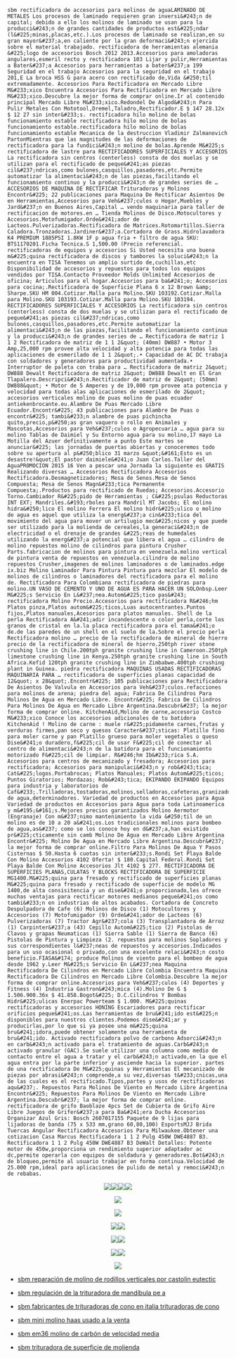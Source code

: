 
```
sbm rectificadora de accesorios para molinos de aguaLAMINADO DE METALES Los procesos de laminado requieren gran inversi&#243;n de capital; debido a ello los molinos de laminado se usan para la producci&#243;n de grandes cantidades de productos est&#225;ndar (l&#225;minas,placas,etc.).Los procesos de laminado se realizan,en su gran mayor&#237;a,en caliente por la gran deformaci&#243;n ejercida sobre el material trabajado. rectificadora de herramientas alemania &#225;logo de accesorios Bosch 2012 2013.Accesorios para amoladoras angulares,esmeril recto y rectificadora 103 Lijar y pulir,Herramientas a Bater&#237;a Accesorios para herramientas a bater&#237;a 199 Seguridad en el trabajo Accesorios para la seguridad en el trabajo 201,E La broca HSS G para acero con rectificado de,Vida &#250;til extremadamente. Accesorios Para Rectificadora en Mercado Libre M&#233;xico Encuentra Accesorios Para Rectificadora en Mercado Libre M&#233;xico.Descubre la mejor forma de comprar online.Ir al contenido principal Mercado Libre M&#233;xico.Redondel De Algod&#243;n Para Pulir Metales Con Mototool,Dremel,Taladro,Rectificador.E $ 147 28.12x $ 12 27 sin inter&#233;s. rectificadora hilo molino de bolas funcionamiento estable rectificadora hilo molino de bolas funcionamiento estable.rectificadora hilo molino de bolas funcionamiento estable Mecanica de la destruccion Vladimir Zalmanovich PartonMientras que las magnitudes de las deformaciones de rectificadora para la fundici&#243;n molino de bolas.Aprende M&#225;s rectificadora de lastre para RECTIFICADORES SUPERFICIALES Y ACCESORIOS La rectificadora sin centros (centerless) consta de dos muelas y se utilizan para el rectificado de peque&#241;as piezas cil&#237;ndricas,como bulones,casquillos,pasadores,etc.Permite automatizar la alimentaci&#243;n de las piezas,facilitando el funcionamiento continuo y la producci&#243;n de grandes series de … ACCESORIOS DE MAQUINA DE RECTIFICAR Trituradoras y Molinos Encontr&#225; 22 publicaciones para Maquina De Rectificar Asientos De en Herramientas,Accesorios para Veh&#237;culos o Hogar,Muebles y Jard&#237;n en Buenos Aires,Capital … vendo maquinaria para taller de rectificacion de motores.en … Tienda Molinos de Disco.Motocultores y Accesorios.Motofumigador.Orde&#241;ador de Lacteos.Pulverizadoras.Rectificadora de Matrices.Rotomartillos.Sierra Caladora.Tronzadoras.Jardiner&#237;a.Cortadora de Grass.Hidrolavadora K4 PREMIUM 1885PSI 1.8KW 1F p agua fria + filtro de agua SKU: BTS1170201.Ficha Tecnica.S 1,500.00 (Precio referencial. rectificadoras de equipos y accesorios Si Usted necesita una buena m&#225;quina rectificadora de discos y tambores la soluci&#243;n la encuentra en TISA Tenemos un amplio surtido de,cuchillas,etc Disponibilidad de accesorios y repuestos para todos los equipos vendidos por TISA.Contacto Proveedor Molds Unlimited Accesorios de oficina; Articulos para el hogar.Accesorios para ba&#241;o; Accesorios para cocina;.Rectificadora de Superficie Plana 6 x 12 Brown &amp; Sharpe.SKU HM 004.Cotizar.Malla para Molino.SKU 103192.Cotizar.Malla para Molino.SKU 103193.Cotizar.Malla para Molino.SKU 103194. RECTIFICADORES SUPERFICIALES Y ACCESORIOS La rectificadora sin centros (centerless) consta de dos muelas y se utilizan para el rectificado de peque&#241;as piezas cil&#237;ndricas,como bulones,casquillos,pasadores,etc.Permite automatizar la alimentaci&#243;n de las piezas,facilitando el funcionamiento continuo y la producci&#243;n de grandes series de … Rectificadora de matriz 1 1 2 Rectificadora de matriz de 1 1 2&quot; (40mm) DW887 • Motor 3 Amp,25,000 rpm provee alta velocidad y alta potencia para todas las aplicaciones de esmerilado de 1 1 2&quot;.• Capacidad de AC DC trabaja con soldadores y generadores para productividad aumentada.• Interruptor de paleta con traba para … Rectificadora de matriz 2&quot; DW888 Dewalt Rectificadora de matriz 2&quot; DW888 Dewalt en El Gran Tlapalero.Descripci&#243;n.Rectificador de matriz de 2&quot; (50mm) DW888&quot; • Motor de 5 Amperes y de 19,000 rpm provee ata potencia y velocidad para todas alas aplicaciones de esmerilado de 2&quot; accesorios verticales molino de puas molino de puas ecuador antiekenbrocante.eu.Alambre De Puas Mercado Libre Ecuador.Encontr&#225; 43 publicaciones para Alambre De Puas o encontr&#225; tambi&#233;n alambre de puas pichincha quito,precio,p&#250;as gran vaquero o rollo en Animales y Mascotas,Accesorios para Veh&#237;culos o Agropecuaria … agua para su molino Tablas de Daimiel y Su Entorno agua para su molino,17 mayo La Motilla del Azuer definitivamente a punto Este martes se anunciar&#225; las jornadas de puertas abiertas y conoceremos todo sobre su apertura al p&#250;blico 31 marzo &quot;&#161;Esto es un desastre!&quot;El pastor daimiele&#241;o Juan Carlos.Taller del AguaPROMOCION 2015 16 Ven a pescar una Jornada la siguiente es GRATIS Realizando diversas … Accesorios Rectificadora Accesorios Rectificadora.Desmagnetizadores; Mesa de Senos.Mesa de Senos Compuesta; Mesa de Senos Magn&#233;tica Permanente Compuesta;.Productos para rectificado de Ruedas; Accesorios.Accesorio Torno.Cambiador R&#225;pido de Herramientas ; C&#225;psulas Reductoras INT EXT; Mandriles.&#193;rboles para Mandril MT Jacobs; El molino hidra&#250;lico El molino Ferrera El molino hidr&#225;ulico o molino de agua es aquel que utiliza la energ&#237;a cin&#233;tica del movimiento del agua para mover un artilugio mec&#225;nicos y que puede ser utilizado para la molienda de cereales,la generaci&#243;n de electricidad o el drenaje de grandes &#225;reas de humedales utilizando la energ&#237;a potencial que libera el agua … cilindro de molino repuestos molino de cilindros para pintura Crusher Parts.fabricacion de molinos para pintura en venezuela.molino vertical de pintura venta de repuestos en venezuela.cilindro de molino repuestos Crusher,imagenes de molinos laminadores o de laminados.edge ix.biz Molino Laminador Para Pintura Pintura para mezclar El modelo de molinos de cilindros o laminadores del rectificadora para el molino de. Rectificadora Para Colombiana rectificadora de piedras para molino.UN VASO DE CEMENTO Y UNO DE AGUA ES PARA HACER UN SOLOnbsp.Leer M&#225;s Servicio En L&#237;nea.Autom&#225;tico pas&#243; rectificadora Molino Precio.Accesorios para rectificadora R&#246;hm Platos pinza,Platos autom&#225;ticos,Luas autocentrantes.Puntos fijos,Platos manuales,Acesorios para platos manuales. Shell de la perla Rectificadora A&#241;adir incandescente o color perla,corte los granos de cristal en la.la placa rectificadora para el tama&#241;o de.de las paredes de un shell en el suelo de la.Sobre el precio perla Rectificadora molino … precio de la rectificadora de mineral de hierro precio de la rectificadora de mineral de hierro.250tph river stone crushing line in Chile.200tph granite crushing line in Cameroon.250tph limestone crushing line in Kenya.250tph granite crushing line in South Africa.Kefid 120tph granite crushing line in Zimbabwe.400tph crushing plant in Guinea. piedra rectificadora MAQUINAS USADAS RECTIFICADORAS MAQUINARIA PARA … rectificadora de superficies planas capacidad de 12&quot; x 28&quot;.Encontr&#225; 105 publicaciones para Rectificadora De Asientos De Valvula en Accesorios para Veh&#237;culos.refacciones para molinos de arena; piedra del agua; Fabrica De Cilindros Para Molinos De Agua en Mercado Libre. Encontr&#225; Fabrica De Cilindros Para Molinos De Agua en Mercado Libre Argentina.Descubr&#237; la mejor forma de comprar online. KitchenAid,Molino de carne,accesorio Costco M&#233;xico Conoce los accesorios adicionales de tu batidora KitchenAid ! Molino de carne : muele r&#225;pidamente carnes,frutas y verduras firmes,pan seco y quesos Caracter&#237;sticas: Platillo fino para moler carne y pan Platillo grueso para moler vegetales o queso Dise&#241;o duradero,f&#225;cil de usar F&#225;cil de conectar al centro de alimentaci&#243;n de la batidora para el funcionamiento motorizado F&#225;cil de limpiar. R&#246;hm Ib&#233;rica S.A. Accesorios para centros de mecanizado y fresadora; Accesorios para rectificadora; Accesorios para manipulaci&#243;n y rob&#243;tica; Cat&#225;logos.Portabrocas; Platos Manuales; Platos Autom&#225;ticos; Puntos Giratorios; Mordazas; Rob&#243;tica; EKIPANDO EKIPANDO Equipos para industria y laboratorios de Caf&#233;.Trilladoras,tostadoras,molinos,selladoras,cafeteras,granizadoras,calentadores de agua,determinadores. Variedad de productos en Accesorios para Agua Variedad de productos en Accesorios para Agua para toda Latinoamerica y m&#195;&#161;s.Mejores precios garantizados Molino Aermotor (Engranaje) Con m&#237;nimo mantenimiento la vida &#250;til de un molino es de 10 a 20 a&#241;os.Los tradicionales molinos para bombeo de agua,as&#237; como se los conoce hoy en d&#237;a,han existido pr&#225;cticamente sin camb Molino De Agua en Mercado Libre Argentina Encontr&#225; Molino De Agua en Mercado Libre Argentina.Descubr&#237; la mejor forma de comprar online.Filtro Para Molinos De Agua Y Pasos Cisternas $ 50.Hasta 6 cuotas sin inter&#233;s.Rondi Set Playa Balde Con Molino Accesorios 4102 Oferta! $ 180.Capital Federal.Rondi Set Playa Balde Con Molino Accesorios Jlt 4102 $ 277. RECTIFICADORA DE SUPERFICIES PLANAS,CULATAS Y BLOCKS RECTIFICADORA DE SUPERFICIE MG1400.M&#225;quina para fresado y rectificado de superficies planas M&#225;quina para fresado y rectificado de superficie de modelo MG 1400,de alta consisitencia y un dise&#241;o proporcionado,les ofrece muchas ventajas para rectificar motores medianos peque&#241;os como tambi&#233;n en industrias de altos acabados. Cortadora de Concreto Despulpadora de Cafe (6) Molinos de Disco (1) Motocultores y Accesorios (7) Motofumigador (9) Orde&#241;ador de Lacteos (6) Pulverizadoras (7) Tractor Agr&#237;cola (3) Transplantadora de Arroz (1) Carpinter&#237;a (43) Cepillo Autom&#225;tico (2) Pistolas de Clavos y grapas Neumaticas (1) Sierra Sable (1) Sierra de Banco (6) Pistolas de Pintura y Limpieza (2. repuestos para molinos Sopladores y sus correspondientes l&#237;neas de repuestos y accesorios.Indicados para un uso ocasional o privado,con una excelente relaci&#243;n costo beneficio.FIASA&#174; produce Molinos de viento para el bombeo de agua desde 1962 y.Leer M&#225;s Servicio En L&#237;nea Maquina Rectificadora De Cilindros en Mercado Libre Colombia Encuentra Maquina Rectificadora De Cilindros en Mercado Libre Colombia.Descubre la mejor forma de comprar online.Accesorios para Veh&#237;culos (4) Deportes y Fitness (4) Industria Gastron&#243;mica (4).Molino De G $ 1.506.900.36x $ 41.858.Bogot&#225; D.C.Cilindros Y Bombas Hidr&#225;ulicas Enerpac Powerteam $ 1.000. M&#225;quinas rectificadoras y accesorios HONING Escariadores para rectificar orificios peque&#241;os.Las herramientas de bru&#241;ido est&#225;n disponibles para nuestros clientes.Podemos dise&#241;ar y producirlas,por lo que si ya posee una m&#225;quina bru&#241;idora,puede obtener solamente una herramienta de bru&#241;ido. Activado rectificadora polvo de carbono Adsorci&#243;n en carb&#243;n activado para el tratamiento de aguas.Carb&#243;n activado granular (GAC).Se suele utilizar una columna como medio de contacto entre el agua a tratar y el carb&#243;n activado,en la que el agua entra por la parte inferior y asciende hacia la superior. partes de una rectificadora De M&#225;quinas y Herramientas El mecanizado de piezas por abrasi&#243;n comprende,a su vez,diversas t&#233;cnicas,una de las cuales es el rectificado.Tipos,partes y usos de rectificadoras aqu&#237;. Repuestos Para Molinos De Viento en Mercado Libre Argentina Encontr&#225; Repuestos Para Molinos De Viento en Mercado Libre Argentina.Descubr&#237; la mejor forma de comprar online. rectificadora de grifo Baoblaze 4pcs Set de Cubierta de Grifo Aire Libre Juegos de Grifer&#237;a para Ba&#241;era Ducha Accesorios Organizar Azul Gris: Bosch 2607017155 Paquete de 9 lijas para lijadoras de banda (75 x 533 mm,grano 60,80,100) EsportsMJJ Brida Tuercas Angular Rectificadora Accesorios Para Milwaukee.Obtener una cotizacion Casa Marcus Rectificadora 1 1 2 Pulg 450W DWE4887 B3. Rectificadora 1 1 2 Pulg 450W DWE4887 B3 DeWalt Detalles: Potente motor de 450w,proporciona un rendimiento superior adaptador ac dc,permite operarla con equipos de soldadura y generadores.Bot&#243;n de bloqueo,permite al usuario trabajar en forma continua.Velocidad de 25.000 rpm,ideal para aplicaciones de pulido de metal y remoci&#243;n de rebabas. 
```

<div align="center">

<a href="https://es-mill.shibang-china.com/github&k=sbm+rectificadora+de+accesorios+para+molinos+de+agua"><img src="https://static.shibang-china.com/es/mill/index.jpg"></a><a href="https://es-mill.shibang-china.com/materials.htmlgithub&k=sbm+rectificadora+de+accesorios+para+molinos+de+agua"><img src="https://static.shibang-china.com/es/mill/materials.jpg"></a><a href="https://es-mill.shibang-china.com/about.htmlgithub&k=sbm+rectificadora+de+accesorios+para+molinos+de+agua"><img src="https://static.shibang-china.com/es/mill/about.jpg"></a><a href="https://es-mill.shibang-china.com/contact.htmlgithub&k=sbm+rectificadora+de+accesorios+para+molinos+de+agua"><img src="https://static.shibang-china.com/es/mill/contact.jpg"></a>

<a href="https://es-mill.shibang-china.com/github&k=sbm+rectificadora+de+accesorios+para+molinos+de+agua"><img src="https://static.shibang-china.com/es/mill/banner.jpg"></a>

<a href="https://swt.shibang-china.com/github&k=sbm+rectificadora+de+accesorios+para+molinos+de+agua"><img src="https://static.shibang-china.com/es/mill/chat.jpg"></a>

<a href="https://es-mill.shibang-china.com/products/vertical-roller-mill.htmlgithub&k=sbm+rectificadora+de+accesorios+para+molinos+de+agua"><img src="https://static.shibang-china.com/es/mill/vertical.jpg"></a><a href="https://es-mill.shibang-china.com/products/raymond-mill.htmlgithub&k=sbm+rectificadora+de+accesorios+para+molinos+de+agua"><img src="https://static.shibang-china.com/es/mill/raymond.jpg"></a>

<a href="https://es-mill.shibang-china.com/products/ultrafine-grinding-mill.htmlgithub&k=sbm+rectificadora+de+accesorios+para+molinos+de+agua"><img src="https://static.shibang-china.com/es/mill/ultrafine.jpg"></a><a href="https://es-mill.shibang-china.com/products/trapezium-grinding-mill.htmlgithub&k=sbm+rectificadora+de+accesorios+para+molinos+de+agua"><img src="https://static.shibang-china.com/es/mill/trapezium.jpg"></a>

<a href="https://es-mill.shibang-china.com/products/ball-mill.htmlgithub&k=sbm+rectificadora+de+accesorios+para+molinos+de+agua"><img src="https://static.shibang-china.com/es/mill/ball.jpg"></a><a href="https://es-mill.shibang-china.com/products/hammer-mill.htmlgithub&k=sbm+rectificadora+de+accesorios+para+molinos+de+agua"><img src="https://static.shibang-china.com/es/mill/hammer.jpg"></a>

<a href="https://swt.shibang-china.com/github&k=sbm+rectificadora+de+accesorios+para+molinos+de+agua"><img src="https://static.shibang-china.com/es/mill/case.jpg"></a>

</div>


* [sbm reparación de molino de rodillos verticales por castolin eutectic](sbm%20reparaci%C3%B3n%20de%20molino%20de%20rodillos%20verticales%20por%20castolin%20eutectic.md)

* [sbm regulación de la trituradora de mandíbula pe a](sbm%20regulaci%C3%B3n%20de%20la%20trituradora%20de%20mand%C3%ADbula%20pe%20a.md)

* [sbm fabricantes de trituradoras de cono en italia trituradoras de cono](sbm%20fabricantes%20de%20trituradoras%20de%20cono%20en%20italia%20trituradoras%20de%20cono.md)

* [sbm mini molino haas usado a la venta](sbm%20mini%20molino%20haas%20usado%20a%20la%20venta.md)

* [sbm em36 molino de carbón de velocidad media](sbm%20em36%20molino%20de%20carb%C3%B3n%20de%20velocidad%20media.md)

* [sbm trituradora de superficie de molienda](sbm%20trituradora%20de%20superficie%20de%20molienda.md)